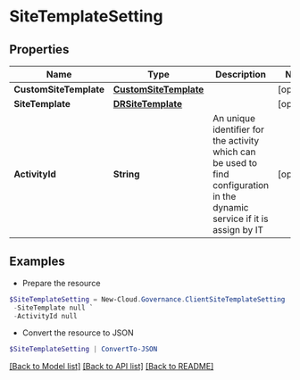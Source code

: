 # SiteTemplateSetting
## Properties

Name | Type | Description | Notes
------------ | ------------- | ------------- | -------------
**CustomSiteTemplate** | [**CustomSiteTemplate**](CustomSiteTemplate.md) |  | [optional] 
**SiteTemplate** | [**DRSiteTemplate**](DRSiteTemplate.md) |  | [optional] 
**ActivityId** | **String** | An unique identifier for the activity which can be used to find configuration in the dynamic service if it is assign by IT | [optional] 

## Examples

- Prepare the resource
```powershell
$SiteTemplateSetting = New-Cloud.Governance.ClientSiteTemplateSetting  -CustomSiteTemplate null `
 -SiteTemplate null `
 -ActivityId null
```

- Convert the resource to JSON
```powershell
$SiteTemplateSetting | ConvertTo-JSON
```

[[Back to Model list]](../README.md#documentation-for-models) [[Back to API list]](../README.md#documentation-for-api-endpoints) [[Back to README]](../README.md)

